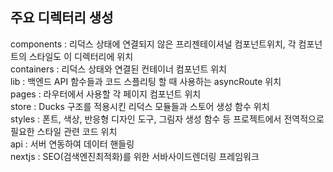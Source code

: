 ## 주요 디렉터리 생성
components : 리덕스 상태에 연결되지 않은 프리젠테이셔널 컴포넌트위치, 각 컴포넌트의 스타일도 이 디렉터리에 위치 \
containers : 리덕스 상태와 연결된 컨테이너 컴포넌트 위치 \
lib : 백엔드 API 함수들과 코드 스플리팅 할 때 사용하는 asyncRoute 위치\
pages : 라우터에서 사용할 각 페이지 컴포넌트 위치 \
store : Ducks 구조를 적용시킨 리덕스 모듈들과 스토어 생성 함수 위치 \
styles : 폰트, 색상, 반응형 디자인 도구, 그림자 생성 함수 등 프로젝트에서 전역적으로 필요한 스타일 관련 코드 위치 \
api : 서버 연동하여 데이터 핸들링 \
nextjs : SEO(검색엔진최적화)를 위한 서바사이드렌더링 프레임워크 